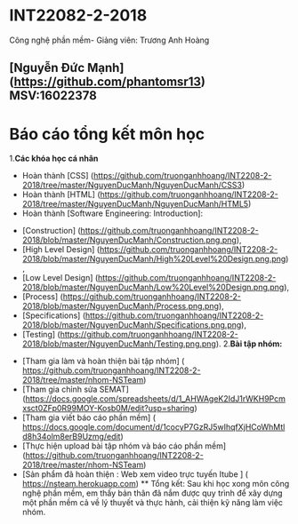 ﻿# INT22082-2-2018
Công nghệ phần mềm- Giảng viên: Trương Anh Hoàng
## [Nguyễn Đức Mạnh] (https://github.com/phantomsr13) MSV:16022378
# Báo cáo tổng kết môn học
1.**Các khóa học cá nhân**
- Hoàn thành [CSS] (https://github.com/truonganhhoang/INT2208-2-2018/tree/master/NguyenDucManh/NguyenDucManh/CSS3)
- Hoàn thành [HTML] (https://github.com/truonganhhoang/INT2208-2-2018/tree/master/NguyenDucManh/NguyenDucManh/HTML5)
- Hoàn thành [Software Engineering: Introduction]:
+ [Construction] (https://github.com/truonganhhoang/INT2208-2-2018/blob/master/NguyenDucManh/Construction.png.png),
+ [High Level Design] (https://github.com/truonganhhoang/INT2208-2-2018/blob/master/NguyenDucManh/High%20Level%20Design.png.png),
+ [Low Level Design] (https://github.com/truonganhhoang/INT2208-2-2018/blob/master/NguyenDucManh/Low%20Level%20Design.png.png), 
+ [Process] (https://github.com/truonganhhoang/INT2208-2-2018/blob/master/NguyenDucManh/Process.png.png), 
+ [Specifications] (https://github.com/truonganhhoang/INT2208-2-2018/blob/master/NguyenDucManh/Specifications.png.png), 
+ [Testing] (https://github.com/truonganhhoang/INT2208-2-2018/blob/master/NguyenDucManh/Testing.png.png).
2.**Bài tập nhóm:**
- [Tham gia làm và hoàn thiện bài tập nhóm] ( https://github.com/truonganhhoang/INT2208-2-2018/tree/master/nhom-NSTeam)
- [Tham gia chỉnh sửa SEMAT] (https://docs.google.com/spreadsheets/d/1_AHWAgeK2IdJ1rWKH9Pcmxsct0ZFp0R99MOY-Kosb0M/edit?usp=sharing)
- [Tham gia viết báo cáo phần mềm] ( https://docs.google.com/document/d/1cocyP7GzRJ5wIhqfXjHCoWhMtld8h34olm8erB9Uzmg/edit)
- [Thực hiện upload bài tập nhóm và báo cáo phần mềm] (https://github.com/truonganhhoang/INT2208-2-2018/tree/master/nhom-NSTeam)
- [Sản phẩm đã hoàn thiện : Web xem video trực tuyến Itube ] ( https://nsteam.herokuapp.com)
** Tổng kết: Sau khi học xong môn công nghệ phần mềm, em thấy bản thân đã nắm được quy trình để xây dựng một phần mềm cả về lý thuyết và thực hành, cải thiện kỹ năng làm việc nhóm.


